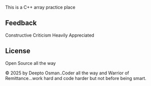 This is a C++ array practice place



## Feedback
Constructive Criticism Heavily Appreciated

## License
Open Source all the way

&copy; 2025 by Deepto Osman..Coder all the way and Warrior of Remittance...work hard and code harder but not before being smart.
